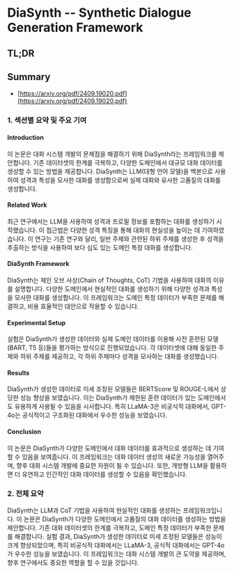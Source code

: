 # DiaSynth -- Synthetic Dialogue Generation Framework
## TL;DR
## Summary
- [https://arxiv.org/pdf/2409.19020.pdf](https://arxiv.org/pdf/2409.19020.pdf)

### 1. 섹션별 요약 및 주요 기여

#### Introduction
이 논문은 대화 시스템 개발의 문제점을 해결하기 위해 DiaSynth라는 프레임워크를 제안합니다. 기존 데이터셋의 한계를 극복하고, 다양한 도메인에서 대규모 대화 데이터를 생성할 수 있는 방법을 제공합니다. DiaSynth는 LLM(대형 언어 모델)을 백본으로 사용하여 성격과 특성을 모사한 대화를 생성함으로써 실제 대화와 유사한 고품질의 대화를 생성합니다.

#### Related Work
최근 연구에서는 LLM을 사용하여 성격과 프로필 정보를 포함하는 대화를 생성하기 시작했습니다. 이 접근법은 다양한 성격 특징을 통해 대화의 현실성을 높이는 데 기여하였습니다. 이 연구는 기존 연구와 달리, 일반 주제와 관련된 하위 주제를 생성한 후 성격을 추출하는 방식을 사용하여 보다 심도 있는 도메인 특정 대화를 생성합니다.

#### DiaSynth Framework
DiaSynth는 체인 오브 사상(Chain of Thoughts, CoT) 기법을 사용하여 대화의 이유를 설명합니다. 다양한 도메인에서 현실적인 대화를 생성하기 위해 다양한 성격과 특성을 모사한 대화를 생성합니다. 이 프레임워크는 도메인 특정 데이터가 부족한 문제를 해결하고, 비용 효율적인 대안으로 작용할 수 있습니다.

#### Experimental Setup
실험은 DiaSynth가 생성한 데이터와 실제 도메인 데이터를 이용해 사전 훈련된 모델(BART, T5 등)들을 평가하는 방식으로 진행되었습니다. 각 데이터셋에 대해 동일한 주제와 하위 주제를 제공하고, 각 하위 주제마다 성격을 모사하는 대화를 생성했습니다.

#### Results
DiaSynth가 생성한 데이터로 미세 조정된 모델들은 BERTScore 및 ROUGE-L에서 상당한 성능 향상을 보였습니다. 이는 DiaSynth가 제한된 훈련 데이터가 있는 도메인에서도 유용하게 사용될 수 있음을 시사합니다. 특히 LLaMA-3은 비공식적 대화에서, GPT-4o는 공식적이고 구조화된 대화에서 우수한 성능을 보였습니다.

#### Conclusion
이 논문은 DiaSynth가 다양한 도메인에서 대화 데이터를 효과적으로 생성하는 데 기여할 수 있음을 보여줍니다. 이 프레임워크는 대화 데이터 생성의 새로운 가능성을 열어주며, 향후 대화 시스템 개발에 중요한 자원이 될 수 있습니다. 또한, 개방형 LLM을 활용하면 더 유연하고 인간적인 대화 데이터를 생성할 수 있음을 확인했습니다.

### 2. 전체 요약
DiaSynth는 LLM과 CoT 기법을 사용하여 현실적인 대화를 생성하는 프레임워크입니다. 이 논문은 DiaSynth가 다양한 도메인에서 고품질의 대화 데이터를 생성하는 방법을 제안합니다. 기존 대화 데이터셋의 한계를 극복하고, 도메인 특정 데이터가 부족한 문제를 해결합니다. 실험 결과, DiaSynth가 생성한 데이터로 미세 조정된 모델들은 성능이 크게 향상되었으며, 특히 비공식적 대화에서는 LLaMA-3, 공식적 대화에서는 GPT-4o가 우수한 성능을 보였습니다. 이 프레임워크는 대화 시스템 개발의 큰 도약을 제공하며, 향후 연구에서도 중요한 역할을 할 수 있을 것입니다.